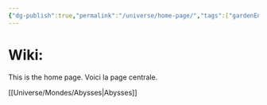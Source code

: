 ```yaml
---
{"dg-publish":true,"permalink":"/universe/home-page/","tags":["gardenEntry"]}
---
```


# Wiki:
This is the home page.
Voici la page centrale.

[[Universe/Mondes/Abysses\|Abysses]]